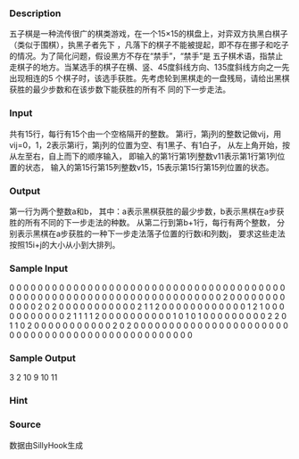 
### Description
五子棋是一种流传很广的棋类游戏，在一个15×15的棋盘上，对弈双方执黑白棋子（类似于围棋），执黑子者先下
，凡落下的棋子不能被提起，即不存在挪子和吃子的情况。为了简化问题，假设黑方不存在“禁手”，“禁手”是
五子棋术语，指禁止走棋子的地方。当某选手的棋子在横、竖、45度斜线方向、135度斜线方向之一先出现相连的5
个棋子时，该选手获胜。先考虑轮到黑棋走的一盘残局，请给出黑棋获胜的最少步数和在该步数下能获胜的所有不
同的下一步走法。
### Input
共有15行，每行有15个由一个空格隔开的整数。
第i行，第j列的整数记做vij，用vij=0，1，2表示第i行，第j列的位置为空、有1黑子、有1白子，
从左上角开始，按从左至右，自上而下的顺序输入，
即输入的第1行第1列整数v11表示第1行第1列位置的状态，
输入的第15行第15列整数v15，15表示第15行第15列位置的状态。
### Output
第一行为两个整数a和b，
其中：a表示黑棋获胜的最少步数，b表示黑棋在a步获胜的所有不同的下一步走法的种数。
从第二行到第b+1行，每行有两个整数，
分别表示黑棋在a步获胜的一种下一步走法落子位置的行数i和列数j，
要求这些走法按照15i+j的大小从小到大排列。
### Sample Input
0 0 0 0 0 0 0 0 0 0 0 0 0 0 0
0 0 0 0 0 0 0 0 0 0 0 0 0 0 0
0 0 0 0 0 0 0 0 0 0 0 0 0 0 0
0 0 0 0 0 0 0 0 0 0 0 0 0 0 0
0 0 0 0 0 0 0 0 0 2 0 0 0 0 0
0 0 0 0 0 0 0 2 0 2 0 0 0 0 0
0 0 0 0 0 0 2 1 1 2 0 0 0 0 0
0 0 0 0 0 0 0 1 2 1 0 0 0 0 0
0 0 0 0 0 0 2 1 1 1 1 2 0 0 0
0 0 0 0 0 0 0 1 0 1 0 1 0 0 0
0 0 0 0 0 0 2 2 0 1 1 0 2 0 0
0 0 0 0 0 0 0 0 0 2 0 2 0 0 0
0 0 0 0 0 0 0 0 0 0 0 0 0 0 0
0 0 0 0 0 0 0 0 0 0 0 0 0 0 0
0 0 0 0 0 0 0 0 0 0 0 0 0 0 0
### Sample Output
3 2
10 9
10 11
### Hint

### Source
数据由SillyHook生成